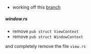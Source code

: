 
- working off this [branch](https://github.com/zed-industries/zed/compare/main...gpui3)

##### window.rs

- remove `pub struct ViewContext`
- remove `pub struct WindowContext`

and completely remove the file `view.rs`
